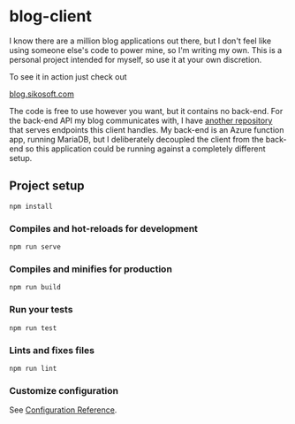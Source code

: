 # blog-client

I know there are a million blog applications out there, but I don't feel like using someone else's code to power mine, so I'm writing my own. This is a personal project intended for myself, so use it at your own discretion.

To see it in action just check out

[blog.sikosoft.com](http://blog.sikosoft.com)

The code is free to use however you want, but it contains no back-end. For the back-end API my blog communicates with, I have [another repository](https://github.com/SikoSoft/blog-server) that serves endpoints this client handles. My back-end is an Azure function app, running MariaDB, but I deliberately decoupled the client from the back-end so this application could be running against a completely different setup.

## Project setup
```
npm install
```

### Compiles and hot-reloads for development
```
npm run serve
```

### Compiles and minifies for production
```
npm run build
```

### Run your tests
```
npm run test
```

### Lints and fixes files
```
npm run lint
```

### Customize configuration
See [Configuration Reference](https://cli.vuejs.org/config/).

